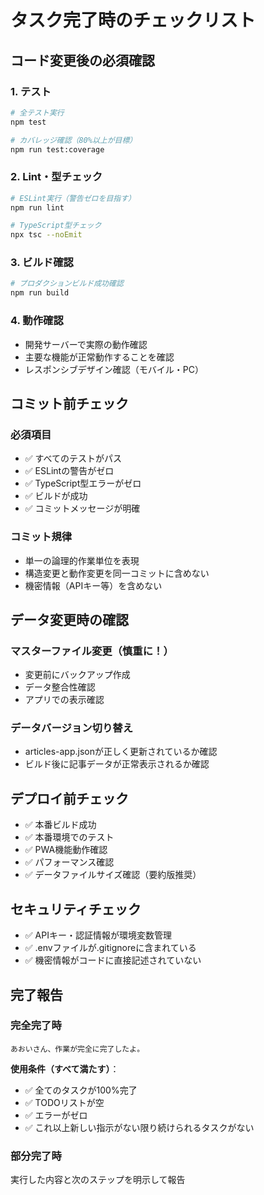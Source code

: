 # タスク完了時のチェックリスト

## コード変更後の必須確認

### 1. テスト
```bash
# 全テスト実行
npm test

# カバレッジ確認（80%以上が目標）
npm run test:coverage
```

### 2. Lint・型チェック
```bash
# ESLint実行（警告ゼロを目指す）
npm run lint

# TypeScript型チェック
npx tsc --noEmit
```

### 3. ビルド確認
```bash
# プロダクションビルド成功確認
npm run build
```

### 4. 動作確認
- 開発サーバーで実際の動作確認
- 主要な機能が正常動作することを確認
- レスポンシブデザイン確認（モバイル・PC）

## コミット前チェック

### 必須項目
- ✅ すべてのテストがパス
- ✅ ESLintの警告がゼロ
- ✅ TypeScript型エラーがゼロ
- ✅ ビルドが成功
- ✅ コミットメッセージが明確

### コミット規律
- 単一の論理的作業単位を表現
- 構造変更と動作変更を同一コミットに含めない
- 機密情報（APIキー等）を含めない

## データ変更時の確認

### マスターファイル変更（慎重に！）
- 変更前にバックアップ作成
- データ整合性確認
- アプリでの表示確認

### データバージョン切り替え
- articles-app.jsonが正しく更新されているか確認
- ビルド後に記事データが正常表示されるか確認

## デプロイ前チェック

- ✅ 本番ビルド成功
- ✅ 本番環境でのテスト
- ✅ PWA機能動作確認
- ✅ パフォーマンス確認
- ✅ データファイルサイズ確認（要約版推奨）

## セキュリティチェック

- ✅ APIキー・認証情報が環境変数管理
- ✅ .envファイルが.gitignoreに含まれている
- ✅ 機密情報がコードに直接記述されていない

## 完了報告

### 完全完了時
```
あおいさん、作業が完全に完了したよ。
```

**使用条件（すべて満たす）**：
- ✅ 全てのタスクが100%完了
- ✅ TODOリストが空
- ✅ エラーがゼロ
- ✅ これ以上新しい指示がない限り続けられるタスクがない

### 部分完了時
実行した内容と次のステップを明示して報告

